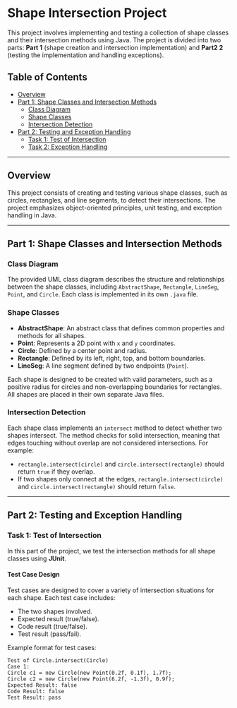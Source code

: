 # Shape Intersection Project

This project involves implementing and testing a collection of shape classes and their intersection methods using Java. The project is divided into two parts: **Part 1** (shape creation and intersection implementation) and **Part2 2** (testing the implementation and handling exceptions).

## Table of Contents
- [Overview](#overview)
- [Part 1: Shape Classes and Intersection Methods](#assignment-1-shape-classes-and-intersection-methods)
  - [Class Diagram](#class-diagram)
  - [Shape Classes](#shape-classes)
  - [Intersection Detection](#intersection-detection)
- [Part 2: Testing and Exception Handling](#assignment-2-testing-and-exception-handling)
  - [Task 1: Test of Intersection](#task-1-test-of-intersection)
  - [Task 2: Exception Handling](#task-2-exception-handling)

---

## Overview

This project consists of creating and testing various shape classes, such as circles, rectangles, and line segments, to detect their intersections. The project emphasizes object-oriented principles, unit testing, and exception handling in Java.

---

## Part 1: Shape Classes and Intersection Methods

### Class Diagram

The provided UML class diagram describes the structure and relationships between the shape classes, including `AbstractShape`, `Rectangle`, `LineSeg`, `Point`, and `Circle`. Each class is implemented in its own `.java` file.

### Shape Classes

- **AbstractShape**: An abstract class that defines common properties and methods for all shapes.
- **Point**: Represents a 2D point with `x` and `y` coordinates.
- **Circle**: Defined by a center point and radius.
- **Rectangle**: Defined by its left, right, top, and bottom boundaries.
- **LineSeg**: A line segment defined by two endpoints (`Point`).

Each shape is designed to be created with valid parameters, such as a positive radius for circles and non-overlapping boundaries for rectangles. All shapes are placed in their own separate Java files.

### Intersection Detection

Each shape class implements an `intersect` method to detect whether two shapes intersect. The method checks for solid intersection, meaning that edges touching without overlap are not considered intersections. For example:
- `rectangle.intersect(circle)` and `circle.intersect(rectangle)` should return `true` if they overlap.
- If two shapes only connect at the edges, `rectangle.intersect(circle)` and `circle.intersect(rectangle)` should return `false`.

---

## Part 2: Testing and Exception Handling

### Task 1: Test of Intersection

In this part of the project, we test the intersection methods for all shape classes using **JUnit**.

#### Test Case Design

Test cases are designed to cover a variety of intersection situations for each shape. Each test case includes:
- The two shapes involved.
- Expected result (true/false).
- Code result (true/false).
- Test result (pass/fail).

Example format for test cases:
```plaintext
Test of Circle.intersect(Circle)
Case 1:
Circle c1 = new Circle(new Point(0.2f, 0.1f), 1.7f); 
Circle c2 = new Circle(new Point(6.2f, -1.3f), 0.9f); 
Expected Result: false
Code Result: false
Test Result: pass
